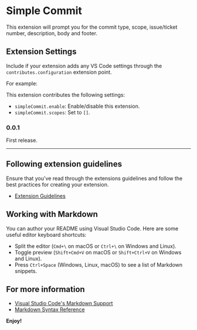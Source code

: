 # Simple Commit

This extension will prompt you for the commit type, scope, issue/ticket number, description, body and footer.

## Extension Settings

Include if your extension adds any VS Code settings through the `contributes.configuration` extension point.

For example:

This extension contributes the following settings:

* `simpleCommit.enable`: Enable/disable this extension.
* `simpleCommit.scopes`: Set to `[]`.

### 0.0.1

First release.

---

## Following extension guidelines

Ensure that you've read through the extensions guidelines and follow the best practices for creating your extension.

* [Extension Guidelines](https://code.visualstudio.com/api/references/extension-guidelines)

## Working with Markdown

You can author your README using Visual Studio Code. Here are some useful editor keyboard shortcuts:

* Split the editor (`Cmd+\` on macOS or `Ctrl+\` on Windows and Linux).
* Toggle preview (`Shift+Cmd+V` on macOS or `Shift+Ctrl+V` on Windows and Linux).
* Press `Ctrl+Space` (Windows, Linux, macOS) to see a list of Markdown snippets.

## For more information

* [Visual Studio Code's Markdown Support](http://code.visualstudio.com/docs/languages/markdown)
* [Markdown Syntax Reference](https://help.github.com/articles/markdown-basics/)

**Enjoy!**
